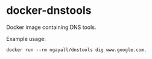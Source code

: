 # docker-dnstools

Docker image containing DNS tools.

Example usage:

    docker run --rm ngayall/dnstools dig www.google.com.
